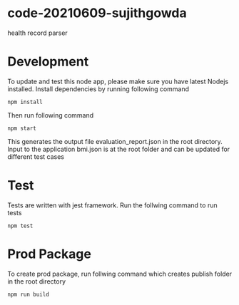 # code-20210609-sujithgowda
health record parser

# Development
To update and test this node app, please make sure you have latest Nodejs installed.
Install dependencies by running following command 
```
npm install
```
Then run following command

```
npm start
```
This generates the output file evaluation_report.json in the root directory. Input to the application bmi.json is at the root folder and can be updated for different test cases

# Test
Tests are written with jest framework. Run the follwing command to run tests
```
npm test
```

# Prod Package
To create prod package, run follwing command which creates publish folder in the root directory

```
npm run build
```
